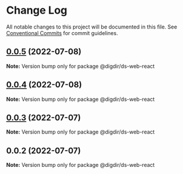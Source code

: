 # Change Log

All notable changes to this project will be documented in this file.
See [Conventional Commits](https://conventionalcommits.org) for commit guidelines.

## [0.0.5](https://github.com/felleslosninger/tlp-dds-core/compare/@digdir/ds-web-react@0.0.4...@digdir/ds-web-react@0.0.5) (2022-07-08)

**Note:** Version bump only for package @digdir/ds-web-react





## [0.0.4](https://github.com/felleslosninger/tlp-dds-core/compare/@digdir/ds-web-react@0.0.3...@digdir/ds-web-react@0.0.4) (2022-07-08)

**Note:** Version bump only for package @digdir/ds-web-react





## [0.0.3](https://github.com/felleslosninger/tlp-dds-core/compare/@digdir/ds-web-react@0.0.2...@digdir/ds-web-react@0.0.3) (2022-07-07)

**Note:** Version bump only for package @digdir/ds-web-react





## 0.0.2 (2022-07-07)

**Note:** Version bump only for package @digdir/ds-web-react
